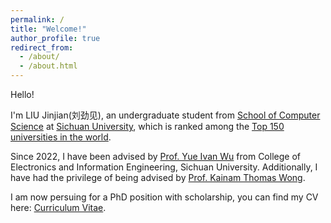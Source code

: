 ```yaml
---
permalink: /
title: "Welcome!"
author_profile: true
redirect_from: 
  - /about/
  - /about.html
---
```




    
Hello! 
  
I'm LIU Jinjian(刘劲见), an undergraduate student from [School of Computer Science](https://cs.scu.edu.cn/) at [Sichuan University](https://www.scu.edu.cn/), which is ranked among the [Top 150 universities in the world](https://www.shanghairanking.com/institution/sichuan-university).  

Since 2022, I have been advised by [Prof. Yue Ivan Wu](https://scholar.google.com/citations?user=3hAyJWwAAAAJ&hl=zh-CN) from College of Electronics and Information Engineering, Sichuan University. Additionally, I have had the privilege of being advised by [Prof. Kainam Thomas Wong](https://ieeexplore.ieee.org/author/37278684000).


I am now persuing for a PhD position with scholarship, you can find my CV here: [Curriculum Vitae](../assets/CV-20240523-JJL.pdf).
